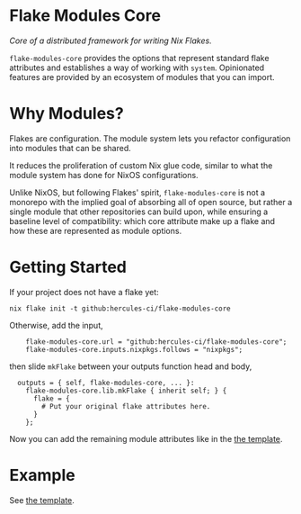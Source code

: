 
# Flake Modules Core

_Core of a distributed framework for writing Nix Flakes._

`flake-modules-core` provides the options that represent standard flake attributes and establishes a way of working with `system`. Opinionated features are provided by an ecosystem of modules that you can import.

# Why Modules?

Flakes are configuration. The module system lets you refactor configuration
into modules that can be shared.

It reduces the proliferation of custom Nix glue code, similar to what the
module system has done for NixOS configurations.

Unlike NixOS, but following Flakes' spirit, `flake-modules-core` is not a
monorepo with the implied goal of absorbing all of open source, but rather
a single module that other repositories can build upon, while ensuring a
baseline level of compatibility: which core attribute make up a flake and
how these are represented as module options.

# Getting Started

If your project does not have a flake yet:

```console
nix flake init -t github:hercules-ci/flake-modules-core
```

Otherwise, add the input,

```
    flake-modules-core.url = "github:hercules-ci/flake-modules-core";
    flake-modules-core.inputs.nixpkgs.follows = "nixpkgs";
```

then slide `mkFlake` between your outputs function head and body,

```
  outputs = { self, flake-modules-core, ... }:
    flake-modules-core.lib.mkFlake { inherit self; } {
      flake = {
        # Put your original flake attributes here.
      }
    };
```

Now you can add the remaining module attributes like in the [the template](./template/default/flake.nix).

# Example

See [the template](./template/default/flake.nix).
